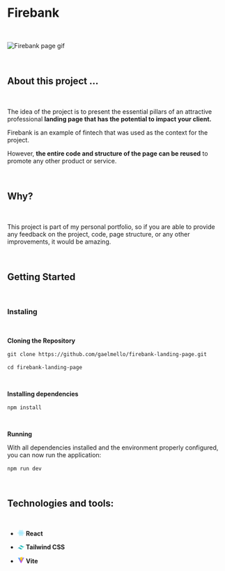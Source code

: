 # Firebank 

<br/>

![Firebank page gif](./readme-files/firebank%20page%20gif.gif)

<br/>

## About this project ...

<br/>

The idea of the project is to present the essential pillars of an attractive professional **landing page that has the potential to impact your client.**

Firebank is an example of fintech that was used as the context for the project.

However, **the entire code and structure of the page can be reused** to promote any other product or service.

<br/>

## Why?

<br/>

This project is part of my personal portfolio, so if you are able to provide any feedback on the project, code, page structure, or any other improvements, it would be amazing.

<br/>

## Getting Started

<br/>

### Instaling
<br/>

**Cloning the Repository**

```
git clone https://github.com/gaelmello/firebank-landing-page.git
```
```
cd firebank-landing-page
```
<br/>

**Installing dependencies**

```
npm install
```

<br/>

**Running**

With all dependencies installed and the environment properly configured, you can now run the application:

```
npm run dev
```

<br/>

## Technologies and tools:
<br/>

* <img src="./readme-files/React.png" alt = "react" style = "width: 15px"> **React**  

* <img src="./readme-files/Tailwind_CSS_Logo.svg" alt = "Tailwind" style = "width: 15px"> **Tailwind CSS**

* <img src="./readme-files/Vitejs-logo.svg" alt = "vite" style = "width: 15px"> **Vite**






